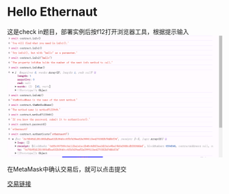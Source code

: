 # Hello Ethernaut

这是check in题目，部署实例后按f12打开浏览器工具，根据提示输入
![img.png](imgs/img.png)

在MetaMask中确认交易后，就可以点击提交

[交易链接](https://sepolia.etherscan.io/tx/0x71214cd0e2d864c00b3bdfeceb4f18221a866ba044ef05b994ee0e71a0bd9bb2)
